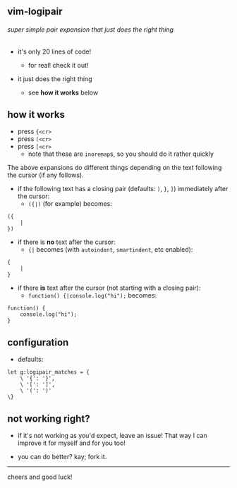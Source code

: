 vim-logipair
------------

###### super simple pair expansion that just does the right thing

* it's only 20 lines of code!
    - for real! check it out!

* it just does the right thing
    - see **how it works** below

## how it works

* press `{<cr>`
* press `(<cr>`
* press `[<cr>`
    - note that these are `inoremap`s, so you should do it rather quickly

The above expansions do different things depending on the text following the cursor (if any follows).

* if the following text has a closing pair (defaults: `)`, `}`, `]`) immediately after the cursor:
    - `({|)` (for example) becomes:

```
({
    |
})
```

* if there is **no** text after the cursor:
    - `{|` becomes (with `autoindent`, `smartindent`, etc enabled):

```
{
    |
}
```

* if there **is** text after the cursor (not starting with a closing pair):
    - `function() {|console.log("hi");` becomes:

```
function() {
    console.log("hi");
}
```

## configuration

* defaults:

```vim
let g:logipair_matches = {
    \ '{': '}',
    \ '[': ']',
    \ '(': ')'
\}
```

## not working right?

* if it's not working as you'd expect, leave an issue! That way I can improve it for myself and for you too!

* you can do better? kay; fork it.

---

cheers and good luck!
